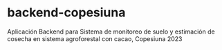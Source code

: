 # backend-copesiuna
Aplicación Backend para Sistema de monitoreo de suelo y estimación de cosecha en sistema agroforestal con cacao, Copesiuna 2023
